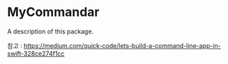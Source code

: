 # MyCommandar

A description of this package.

참고 : https://medium.com/quick-code/lets-build-a-command-line-app-in-swift-328ce274f1cc



